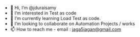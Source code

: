 - 👋 Hi, I’m @jduraisamy
- 👀 I’m interested in Test as code
- 🌱 I’m currently learning Load Test as code.
- 💞️ I’m looking to collaborate on Automation Projects / works
- 📫 How to reach me - email : jaga5jagan@gmail.com

<!---
jduraisamy/jduraisamy is a ✨ special ✨ repository because its `README.md` (this file) appears on your GitHub profile.
You can click the Preview link to take a look at your changes.
--->
